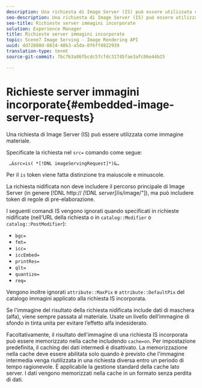 ```yaml
---
description: Una richiesta di Image Server (IS) può essere utilizzata come immagine materiale.
seo-description: Una richiesta di Image Server (IS) può essere utilizzata come immagine materiale.
seo-title: Richieste server immagini incorporate
solution: Experience Manager
title: Richieste server immagini incorporate
topic: Scene7 Image Serving - Image Rendering API
uuid: dd72880d-8824-40b3-a5da-0f6ff4922939
translation-type: tm+mt
source-git-commit: 7bc7b3a86fbcdc57cfdc31745fae3afc06e44b15

---
```



# Richieste server immagini incorporate{#embedded-image-server-requests}

Una richiesta di Image Server (IS) può essere utilizzata come immagine materiale.

Specificate la richiesta nel `src=` comando come segue:

` …&src=is( *[!DNL imageServingRequest]*)&…`

Per il `is` token viene fatta distinzione tra maiuscole e minuscole.

La richiesta nidificata non deve includere il percorso principale di Image Server (in genere [!DNL http:// *[!DNL server]*/is/image/&quot;]), ma può includere token di regole di pre-elaborazione.

I seguenti comandi IS vengono ignorati quando specificati in richieste nidificate (nell’URL della richiesta o in `catalog::Modifier` o `catalog::PostModifier`):

* `bgc=`
* `fmt=`
* `icc=`
* `iccEmbed=`
* `printRes=`
* `qlt=`
* `quantize=`
* `req=`

Vengono inoltre ignorati `attribute::MaxPix` e `attribute::DefaultPix` del catalogo immagini applicato alla richiesta IS incorporata.

Se l&#39;immagine del risultato della richiesta nidificata include dati di maschera (alfa), viene sempre passata al materiale. Usate un livello dell’immagine di sfondo in tinta unita per evitare l’effetto alfa indesiderato.

Facoltativamente, il risultato dell&#39;immagine di una richiesta IS incorporata può essere memorizzato nella cache includendo `cache=on`. Per impostazione predefinita, il caching dei dati intermedi è disattivato. La memorizzazione nella cache deve essere abilitata solo quando è previsto che l&#39;immagine intermedia venga riutilizzata in una richiesta diversa entro un periodo di tempo ragionevole. È applicabile la gestione standard della cache lato server. I dati vengono memorizzati nella cache in un formato senza perdita di dati.
